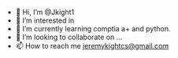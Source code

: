 - 👋 Hi, I’m @Jkight1
- 👀 I’m interested in 
- 🌱 I’m currently learning comptia a+ and python.
- 💞️ I’m looking to collaborate on ...
- 📫 How to reach me jeremykightcs@gmail.com

<!---
Jkight1/Jkight1 is a ✨ special ✨ repository because its `README.md` (this file) appears on your GitHub profile.
You can click the Preview link to take a look at your changes.
--->
